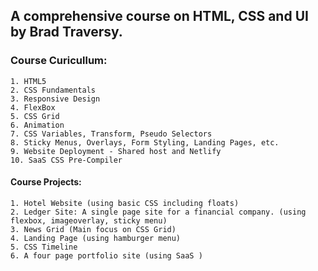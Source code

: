 ## A comprehensive course on HTML, CSS and UI by Brad Traversy.

### Course Curicullum:
    1. HTML5
    2. CSS Fundamentals
    3. Responsive Design
    4. FlexBox 
    5. CSS Grid 
    6. Animation
    7. CSS Variables, Transform, Pseudo Selectors
    8. Sticky Menus, Overlays, Form Styling, Landing Pages, etc.
    9. Website Deployment - Shared host and Netlify
    10. SaaS CSS Pre-Compiler

#### Course Projects:
    1. Hotel Website (using basic CSS including floats)
    2. Ledger Site: A single page site for a financial company. (using flexbox, imageoverlay, sticky menu)
    3. News Grid (Main focus on CSS Grid)
    4. Landing Page (using hamburger menu)
    5. CSS Timeline 
    6. A four page portfolio site (using SaaS )